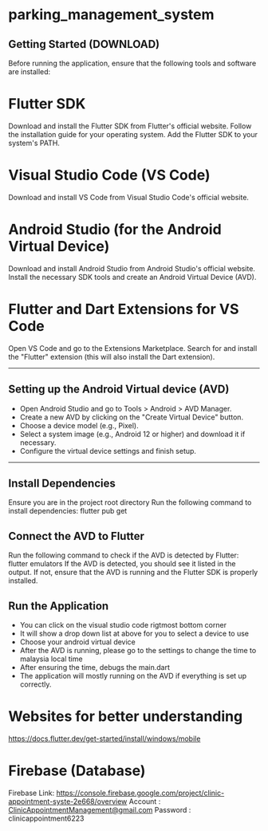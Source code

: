 # parking_management_system

## Getting Started (DOWNLOAD)
Before running the application, ensure that the following tools and software are installed:

# Flutter SDK
Download and install the Flutter SDK from Flutter's official website.
Follow the installation guide for your operating system.
Add the Flutter SDK to your system's PATH.

# Visual Studio Code (VS Code)
Download and install VS Code from Visual Studio Code's official website.

# Android Studio (for the Android Virtual Device)
Download and install Android Studio from Android Studio's official website.
Install the necessary SDK tools and create an Android Virtual Device (AVD).

# Flutter and Dart Extensions for VS Code
Open VS Code and go to the Extensions Marketplace.
Search for and install the "Flutter" extension (this will also install the Dart extension).

-----------------------------------------------------------------------------------------------------
## Setting up the Android Virtual device (AVD)
- Open Android Studio and go to Tools > Android > AVD Manager.
- Create a new AVD by clicking on the "Create Virtual Device" button.
- Choose a device model (e.g., Pixel).
- Select a system image (e.g., Android 12 or higher) and download it if necessary.
- Configure the virtual device settings and finish setup.

-----------------------------------------------------------------------------------------------------
## Install Dependencies
Ensure you are in the project root directory 
Run the following command to install dependencies: flutter pub get

## Connect the AVD to Flutter
Run the following command to check if the AVD is detected by Flutter: flutter emulators
If the AVD is detected, you should see it listed in the output. If not, ensure that the AVD is running and the Flutter SDK is properly installed.

## Run the Application
- You can click on the visual studio code rigtmost bottom corner
- It will show a drop down list at above for you to select a device to use
- Choose your android virtual device
- After the AVD is running, please go to the settings to change the time to malaysia local time 
- After ensuring the time, debugs the main.dart 
- The application will mostly running on the AVD if everything is set up correctly.

# Websites for better understanding
https://docs.flutter.dev/get-started/install/windows/mobile


# Firebase (Database)
Firebase Link: https://console.firebase.google.com/project/clinic-appointment-syste-2e668/overview
Account : ClinicAppointmentManagement@gmail.com
Password : clinicappointment6223





